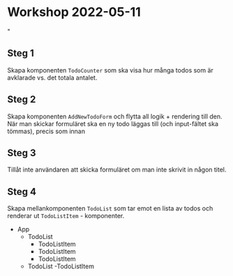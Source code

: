 # Workshop 2022-05-11

"

## Steg 1

Skapa komponenten `TodoCounter` som ska visa hur många todos som är avklarade vs. det totala antalet.

## Steg 2

Skapa komponenten `AddNewTodoForm` och flytta all logik + rendering till den. När man skickar formuläret ska en ny todo läggas till (och input-fältet ska tömmas), precis som innan

## Steg 3

Tillåt inte användaren att skicka formuläret om man inte skrivit in någon titel.

## Steg 4

Skapa mellankomponenten `TodoList` som tar emot en lista av todos och renderar ut `TodoListItem` - komponenter.

- App
  - TodoList
    - TodoListItem
    - TodoListItem
    - TodoListItem
  - TodoList
    -TodoListItem
